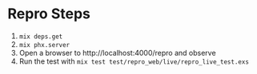 # Repro Steps

1. `mix deps.get`
2. `mix phx.server`
3. Open a browser to http://localhost:4000/repro and observe
4. Run the test with `mix test test/repro_web/live/repro_live_test.exs`
